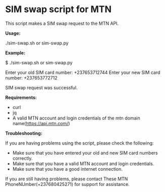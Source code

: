 # SIM swap script for MTN

This script makes a SIM swap request to the MTN API.

**Usage:**

./sim-swap.sh or sim-swap.py


**Example:**

$ ./sim-swap.sh or sim-swap.py

Enter your old SIM card number: +237653712744
Enter your new SIM card number: +237653772712

SIM swap request was successful.


**Requirements:**

* curl
* jq
* A valid MTN account and login credentials of the mtn domain name(https://api.mtn.com/)

**Troubleshooting:**

If you are having problems using the script, please check the following:

* Make sure that you have entered your old and new SIM card numbers correctly.
* Make sure that you have a valid MTN account and login credentials.
* Make sure that you have a good internet connection.

If you are still having problems, please contact These MTN PhoneNUmber(+237680425271) for support for assistance.
